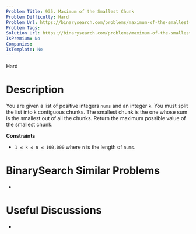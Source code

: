 ```yaml
---
Problem Title: 935. Maximum of the Smallest Chunk
Problem Difficulty: Hard
Problem Url: https://binarysearch.com/problems/maximum-of-the-smallest-chunk/
Problem Tags: 
Solution Url: https://binarysearch.com/problems/maximum-of-the-smallest-chunk/solutions/
IsPremium: No
Companies: 
IsTemplate: No
---
```


<span style="color: ;">Hard</span>

# Description

You are given a list of positive integers `nums` and an integer `k`. You must split the list into `k` contiguous chunks. The smallest chunk is the one whose sum is the smallest out of all the chunks. Return the maximum possible value of the smallest chunk.

**Constraints**
- `1 ≤ k ≤ n ≤ 100,000` where `n` is the length of `nums`.

# BinarySearch Similar Problems

- []()

# Useful Discussions

- []()
